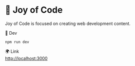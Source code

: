 # 🎨 Joy of Code

Joy of Code is focused on creating web development content.

🔧 Dev  
```shell
npm run dev
```

🌍 Link  
[http://localhost:3000](http://localhost:3000)

